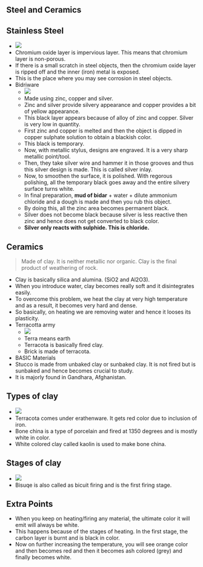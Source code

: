 

## Steel and Ceramics

## Stainless Steel

- ![](/assets/images/2021-09-11-10-25-39.png)
- Chromium oxide layer is impervious layer. This means that chromium layer is non-porous.
- If there is a small scratch in steel objects, then the chromium oxide layer is ripped off and the inner (iron) metal is exposed.
- This is the place where you may see corrosion in steel objects.
- Bidriware
  - ![](/assets/images/2021-09-11-10-31-28.png)
  - Made using zinc, copper and silver.
  - Zinc and silver provide silvery appearance and copper provides a bit of yellow appearance.
  - This black layer appears because of alloy of zinc and copper. Silver is very low in quantity.
  - First zinc and copper is melted and then the object is dipped in copper sulphate solution to obtain a blackish color.
  - This black is temporary.
  - Now, with metallic stylus, designs are engraved. It is a very sharp metallic point/tool.
  - Then, they take silver wire and hammer it in those grooves and thus this silver design is made. This is called silver inlay.
  - Now, to smoothen the surface, it is polished. With regorous polishing, all the temporary black goes away and the entire silvery surface turns white.
  - In final preparation, **mud of bidar** + water + dilute ammonium chloride and a dough is made and then you rub this object.
  - By doing this, all the zinc area becomes permanent black.
  - Silver does not become black because silver is less reactive then zinc and hence does not get converted to black color.
  - **Silver only reacts with sulphide. This is chloride.**

## Ceramics

> Made of clay. It is neither metallic nor organic. Clay is the final product of weathering of rock.

- Clay is basically silica and alumina. (SiO2 and Al2O3).
- When you introduce water, clay becomes really soft and it disintegrates easily.
- To overcome this problem, we heat the clay at very high temperature and as a result, it becomes very hard and dense.
- So basically, on heating we are removing water and hence it looses its plasticity.
- Terracotta army
  - ![](/assets/images/2021-09-11-11-02-41.png)
  - Terra means earth
  - Terracota is basically fired clay.
  - Brick is made of terracota.
- BASIC Materials
- Stucco is made from unbaked clay or sunbaked clay. It is not fired but is sunbaked and hence becomes crucial to study.
- It is majorly found in Gandhara, Afghanistan.

## Types of clay

- ![](/assets/images/2021-09-11-11-15-46.png)
- Terracota comes under erathenware. It gets red color due to inclusion of iron.
- Bone china is a type of porcelain and fired at 1350 degrees and is mostly white in color.
- White colored clay called kaolin is used to make bone china.

## Stages of clay

- ![](/assets/images/2021-09-11-11-18-04.png)
- Bisuqe is also called as bicuit firing and is the first firing stage.

## Extra Points

- When you keep on heating/firing any material, the ultimate color it will emit will always be white.
- This happens because of the stages of heating. In the first stage, the carbon layer is burnt and is black in color.
- Now on further increasing the temperature, you will see orange color and then becomes red and then it becomes ash colored (grey) and finally becomes white.

